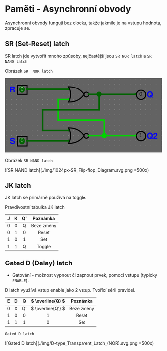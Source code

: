 # Paměti - Asynchronní obvody

Asynchronní obvody fungují bez clocku, takže jakmile je na vstupu hodnota, zpracuje se.

## SR (Set-Reset) latch

SR latch jde vytvořit mnoho způsoby, nejčastější jsou `SR NOR latch` a `SR NAND latch`

Obrázek `SR  NOR latch`

![SR NOR latch](./img/sr-latch.png)

Obrázek `SR NAND latch`

![SR NAND latch](./img/1024px-SR_Flip-flop_Diagram.svg.png =500x)

## JK latch

JK latch se primárně používá na toggle.

Pravdivostní tabulka JK latch

| J | K | Q' | Poznámka |
|:-:|:-:|:--:|:-------:|
| 0 | 0 | Q | Beze změny |
| 0 | 1 | 0 | Reset |
| 1 | 0 | 1 | Set |
| 1 | 1 | Q | Toggle |

## Gated D (Delay) latch

- Gatování - možnost vypnout či zapnout prvek, pomocí vstupu (typicky `ENABLE`).

D latch využívá vstup enable jako 2 vstup. Tvořící sérii pravidel.

| E | D | Q | $ \overline{Q} $ | Poznámka |
|:-:|:-:|:-:|:--------------:|:--------:|
| 0 | X | Q' | $ \overline{Q'} $ | Beze změny |
| 1 | 0 | 0 | 1 | Reset |
| 1 | 1 | 1 | 0 | Set |

`Gated D latch`

![Gated D latch](./img/D-type_Transparent_Latch_(NOR).svg.png =500x)
